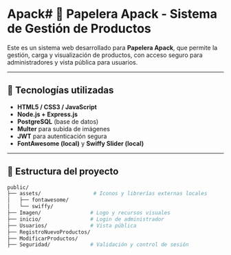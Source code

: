 # Apack# 🧾 Papelera Apack - Sistema de Gestión de Productos

Este es un sistema web desarrollado para **Papelera Apack**, que permite la gestión, carga y visualización de productos, con acceso seguro para administradores y vista pública para usuarios.

---

## 🚀 Tecnologías utilizadas

- **HTML5 / CSS3 / JavaScript**
- **Node.js + Express.js**
- **PostgreSQL** (base de datos)
- **Multer** para subida de imágenes
- **JWT** para autenticación segura
- **FontAwesome (local)** y **Swiffy Slider (local)**

---

## 📁 Estructura del proyecto

```bash
public/
├── assets/                 # Iconos y librerías externas locales
│   ├── fontawesome/
│   └── swiffy/
├── Imagen/                # Logo y recursos visuales
├── inicio/                # Login de administrador
├── Usuarios/              # Vista pública
├── RegistroNuevoProductos/
├── ModificarProductos/
├── Seguridad/             # Validación y control de sesión

